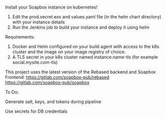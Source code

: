 Install your Soapbox instance on kubernetes!

1. Edit the prod.secret.exs and values.yaml file (in the helm chart directory) with your instance details
2. Run the Jenkins job to build your instance and deploy it using helm

Requirements:

1. Docker and Helm configured on your build agent with access to the k8s cluster and the image on your image registry of choice.
2. A TLS secret in your k8s cluster named instance.name-tls (for example social.mysite.com-tls)

This project uses the latest version of the Rebased backend and Soapbox Frontend:
https://gitlab.com/soapbox-pub/rebased
https://gitlab.com/soapbox-pub/soapbox

To Do:

Generate salt, keys, and tokens during pipeline

Use secrets for DB credentials
